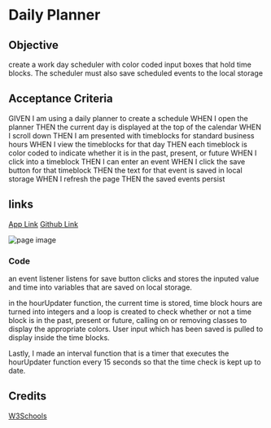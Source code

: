 # Daily Planner

## Objective 

create a work day scheduler with color coded input boxes that hold time blocks. The scheduler must also save scheduled events to the local storage

## Acceptance Criteria

GIVEN I am using a daily planner to create a schedule
WHEN I open the planner
THEN the current day is displayed at the top of the calendar
WHEN I scroll down
THEN I am presented with timeblocks for standard business hours
WHEN I view the timeblocks for that day
THEN each timeblock is color coded to indicate whether it is in the past, present, or future
WHEN I click into a timeblock
THEN I can enter an event
WHEN I click the save button for that timeblock
THEN the text for that event is saved in local storage
WHEN I refresh the page
THEN the saved events persist


## links
[App Link](https://ghudson46.github.io/daily-planner/)
[Github Link](https://github.com/ghudson46/daily-planner)

![page image](https://user-images.githubusercontent.com/63625541/88508403-bc60b380-cfac-11ea-8705-af0b61eb2366.png)

### Code
an event listener listens for save button clicks and stores the inputed value and time into variables that are saved on local storage.



in the hourUpdater function, the current time is stored, time block hours are turned into integers and a loop is created to check whether or not a time block is in the past, present or future, calling on or removing classes to display the appropriate colors. User input which has been saved is pulled to display inside the time blocks. 



Lastly, I made an interval function that is a timer that executes the hourUpdater function every 15 seconds so that the time check is kept up to date. 







## Credits
[W3Schools](https://w3schools.com)

